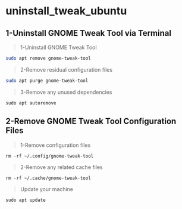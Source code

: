 # uninstall_tweak_ubuntu

## 1-Uninstall GNOME Tweak Tool via Terminal
> 1-Uninstall GNOME Tweak Tool
```bash
sudo apt remove gnome-tweak-tool
```
> 2-Remove residual configuration files
```bash
sudo apt purge gnome-tweak-tool
```
> 3-Remove any unused dependencies
```
sudo apt autoremove
```

## 2-Remove GNOME Tweak Tool Configuration Files
> 1-Remove configuration files
```
rm -rf ~/.config/gnome-tweak-tool
```
> 2-Remove any related cache files
```
rm -rf ~/.cache/gnome-tweak-tool
```
> Update your machine
```
sudo apt update
```
